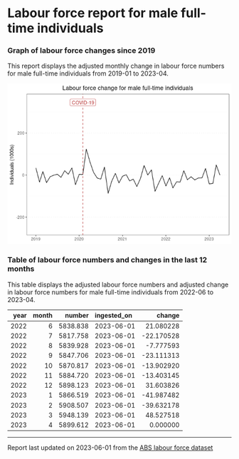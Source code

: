 Labour force report for male full-time individuals
================

### Graph of labour force changes since 2019

This report displays the adjusted monthly change in labour force numbers
for male full-time individuals from 2019-01 to 2023-04.

![](male_full-time_report_files/figure-gfm/unnamed-chunk-2-1.png)<!-- -->

### Table of labour force numbers and changes in the last 12 months

This table displays the adjusted labour force numbers and adjusted
change in labour force numbers for male full-time individuals from
2022-06 to 2023-04.

| year | month |   number | ingested_on |     change |
|-----:|------:|---------:|:------------|-----------:|
| 2022 |     6 | 5838.838 | 2023-06-01  |  21.080228 |
| 2022 |     7 | 5817.758 | 2023-06-01  | -22.170528 |
| 2022 |     8 | 5839.928 | 2023-06-01  |  -7.777593 |
| 2022 |     9 | 5847.706 | 2023-06-01  | -23.111313 |
| 2022 |    10 | 5870.817 | 2023-06-01  | -13.902920 |
| 2022 |    11 | 5884.720 | 2023-06-01  | -13.403145 |
| 2022 |    12 | 5898.123 | 2023-06-01  |  31.603826 |
| 2023 |     1 | 5866.519 | 2023-06-01  | -41.987482 |
| 2023 |     2 | 5908.507 | 2023-06-01  | -39.632178 |
| 2023 |     3 | 5948.139 | 2023-06-01  |  48.527518 |
| 2023 |     4 | 5899.612 | 2023-06-01  |   0.000000 |

------------------------------------------------------------------------

Report last updated on 2023-06-01 from the [ABS labour force
dataset](https://www.abs.gov.au/statistics/labour/employment-and-unemployment/labour-force-australia/latest-release)

